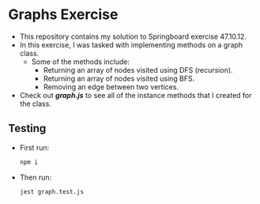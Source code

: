 # Graphs Exercise

- This repository contains my solution to Springboard exercise 47.10.12.
- In this exercise, I was tasked with implementing methods on a graph class.
  - Some of the methods include:
    - Returning an array of nodes visited using DFS (recursion).
    - Returning an array of nodes visited using BFS.
    - Removing an edge between two vertices.
- Check out ***graph.js*** to see all of the instance methods that I created for the class.

## Testing

- First run:

  ```bash
  npm i
  ```

- Then run:

  ```bash
  jest graph.test.js
  ```
